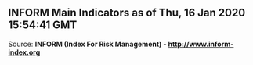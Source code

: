 ## INFORM Main Indicators as of Thu, 16 Jan 2020 15:54:41 GMT

Source: **INFORM (Index For Risk Management) - http://www.inform-index.org**